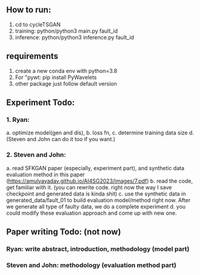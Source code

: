 ## How to run:
1. cd to cycleTSGAN
2. training: python/python3 main.py fault_id
3. inference: python/python3 inference.py fault_id

## requirements
1. create a new conda env with python=3.8
2. For "pywt: pip install PyWavelets
3. other package just follow default version


## Experiment Todo:

### 1. Ryan: 
a. optimize model(gen and dis),
b. loss fn,
c. determine training data size
d. (Steven and John can do it too if you want.)

### 2. Steven and John: 
a. read SFKGAN paper (especially, experiment part), and synthetic data evaluation method in this paper (https://amulyayadav.github.io/AI4SG2023/images/7.pdf)
b. read the code, get familiar with it. (you can rewrite code. right now the way I save checkpoint and generated data is kinda shit)
c. use the synthetic data in generated_data/fault_01 to build evaluation model/method right now. After we generate all type of faulty data, we do a complete experiment
d. you could modify these evaluation approach and come up with new one.


## Paper writing Todo: (not now)

### Ryan: write abstract, introduction, methodology (model part)
### Steven and John: methodology (evaluation method part)
